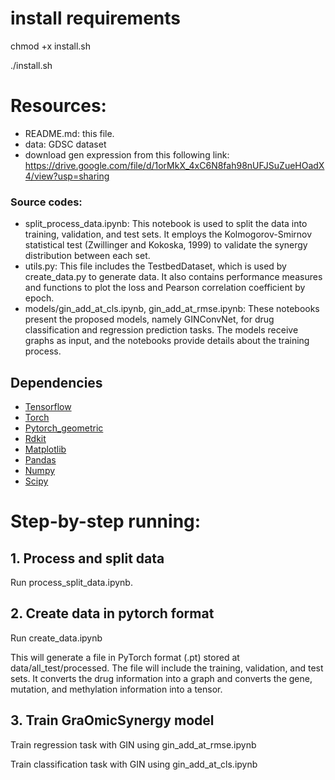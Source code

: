 # install requirements
chmod +x install.sh

./install.sh

# Resources:
+ README.md: this file.
+ data: GDSC dataset
+ download gen expression from this following link: https://drive.google.com/file/d/1orMkX_4xC6N8fah98nUFJSuZueHOadX4/view?usp=sharing

### Source codes:
+ split_process_data.ipynb: This notebook is used to split the data into training, validation, and test sets. It employs the Kolmogorov-Smirnov statistical test (Zwillinger and Kokoska, 1999) to validate the synergy distribution between each set.
+ utils.py: This file includes the TestbedDataset, which is used by create_data.py to generate data. It also contains performance measures and functions to plot the loss and Pearson correlation coefficient by epoch.
+ models/gin_add_at_cls.ipynb, gin_add_at_rmse.ipynb: These notebooks present the proposed models, namely GINConvNet, for drug classification and regression prediction tasks. The models receive graphs as input, and the notebooks provide details about the training process.


## Dependencies
+ [Tensorflow](https://www.tensorflow.org/)
+ [Torch](https://pytorch.org/)
+ [Pytorch_geometric](https://github.com/rusty1s/pytorch_geometric)
+ [Rdkit](https://www.rdkit.org/)
+ [Matplotlib](https://matplotlib.org/)
+ [Pandas](https://pandas.pydata.org/)
+ [Numpy](https://numpy.org/)
+ [Scipy](https://docs.scipy.org/doc/)

# Step-by-step running:

## 1. Process and split data
Run process_split_data.ipynb.

## 2. Create data in pytorch format
Run create_data.ipynb

This will generate a file in PyTorch format (.pt) stored at data/all_test/processed. The file will include the training, validation, and test sets. It converts the drug information into a graph and converts the gene, mutation, and methylation information into a tensor.

## 3. Train GraOmicSynergy model
Train regression task with GIN using gin_add_at_rmse.ipynb

Train classification task with GIN using gin_add_at_cls.ipynb
